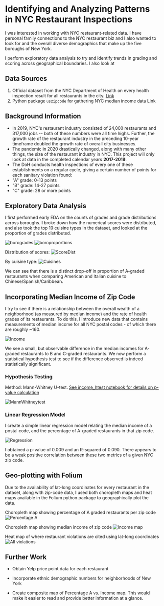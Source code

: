 # Identifying and Analyzing Patterns in NYC Restaurant Inspections 

I was interested in working with NYC restaurant-related data. I have personal family connections to the NYC restaurant biz and I also wanted to look for  and the overall diverse demographics that make up the five boroughs of New York.

I perform exploratory data analysis to try and identify trends in grading and scoring across geographical boundaries. I also look at 

## Data Sources

1. Official dataset from the NYC Department of Health on every health inspection result for all restaurants in the city. [Link](https://data.cityofnewyork.us/Health/DOHMH-New-York-City-Restaurant-Inspection-Results/43nn-pn8j)
2. Python package `uszipcode` for gathering NYC median income data [Link](https://pypi.org/project/uszipcode/)

## Background Information

* In 2019, NYC's restaurant industry consisted of 24,000 restaurants and 317,000 jobs -- both of these numbers were all time highs. Further, the growth rate of the restaurant industry in the preceding 10-year timeframe doubled the growth rate of overall city businesses.
 * The pandemic in 2020 drastically changed, along with many other things, the size of the restaurant industry in NYC. This project will only look at data in the completed calendar years __2017-2019__. 
* The DoH conducts health inspections of every one of these establishments on a regular cycle, giving a certain number of points for each sanitary violation found:
 * "A" grade: 0-13 points
 * "B" grade: 14-27 points
 * "C" grade: 28 or more points

## Exploratory Data Analysis

I first performed early EDA on the counts of grades and grade distributions across boroughs. I broke down how the numerical scores were distributed, and also took the top 10 cuisine types in the dataset, and looked at the proportion of grades distributed.

![](img/borosgrades.png "borogrades") ![](img/borosproportions.png "boroproportions")

Distribution of scores:
![](img/scoredist.png "ScoreDist")

By cuisine type:
![](img/cuisinegrades.png "Cuisines")

We can see that there is a distinct drop-off in proportion of A-graded restaurants when comparing American and Italian cuisine to Chinese/Spanish/Caribbean.

## Incorporating Median Income of Zip Code

I try to see if there is a relationship between the overall wealth of a neighborhood (as measured by median income) and the rate of health grades of its restaurants. To do this, I introduce new data that contains measurements of median income for all NYC postal codes - of which there are roughly ~160. 

![](img/boxplot_income.png "Income")

We see a small, but observable difference in the median incomes for A-graded restaurants to B and C-graded restaurants. We now perform a statistical hypothesis test to see if the difference observed is indeed statistically significant. 

### Hypothesis Testing

Method: Mann-Whitney U-test. [See income_htest notebook for details on p-value calculation](notebooks/income_test.ipynb)

![](img/hypo_test.jpg "MannWhitneytest")

### Linear Regression Model

I create a simple linear regression model relating the median income of a postal code, and the percentage of A-graded restaurants in that zip code. 

![](img/regression.png "Regression")

I obtained a p-value of 0.009 and an R-squared of 0.090. There appears to be a weak positive correlation between these two metrics of a given NYC zip code. 

## Geo-plotting with Folium

Due to the availability of lat-long coordinates for every restaurant in the dataset, along with zip-code data, I used both choropleth maps and heat maps available in the Folium python package to geographically plot the data.

Choropleth map showing percentage of A graded restaurants per zip code
![](img/percentageA_map.jpg "Percentage A")

Choropleth map showing median income of zip code
![](img/incomecomp_map.jpg "Income map")

Heat map of where restaurant violations are cited using lat-long coordinates
![](img/allelse_map.jpg "All violations")

## Further Work

* Obtain Yelp price point data for each restaurant

* Incorporate ethnic demographic numbers for neighborhoods of New York

* Create composite map of Percentage A vs. Income map. This would make it easier to read and provide better information at a glance.